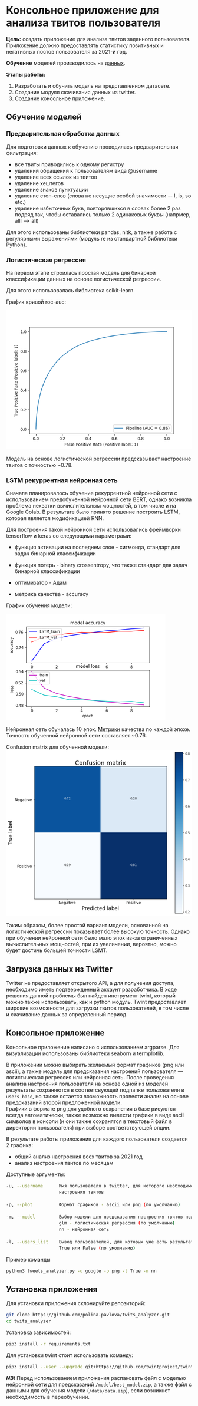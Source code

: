 # Консольное приложение для анализа твитов пользователя

**Цель:** создать приложение для анализа твитов заданного пользователя.
Приложение должно предоставлять статистику позитивных и негативных постов
пользователя за 2021-й год.

**Обучение** моделей производилось на [данных](https://www.kaggle.com/kazanova/sentiment140).

**Этапы работы:**
1. Разработать и обучить модель на представленном датасете.
2. Создание модуля скачивания данных из twitter.
3. Создание консольное приложение.

## Обучение моделей

### Предварительная обработка данных

Для подготовки данных к обучению проводилась предварительная фильтрация:
* все твиты приводились к одному регистру
* удалений обращений к пользователям вида @username
* удаление всех ссылок из твитов
* удаление хештегов
* удаление знаков пунктуации
* удаление стоп-слов (слова не несущие особой значимости -- I, is, so etc.)
* удаление избыточных букв, повторявшихся в словах более 2 раз подряд так,
  чтобы оставались только 2 одинаковых буквы (напрмер, alll --> all)

Для этого использованы библиотеки pandas, nltk, а также работа с
регулярными выражениями (модуль re из стандартной библиотеки Python).

### Логистическая регрессия

На первом этапе строилась простая модель для бинарной классификации данных
на основе логистической регрессии.

Для этого использовалась библиотека scikit-learn.

График кривой roc-auc:

![](./model/roc_auc_log_reg.png)

Модель на основе логистической регрессии предсказывает настроение
твитов с точностью ~0.78.

### LSTM рекуррентная нейронная сеть

Сначала планировалось обучение рекуррентной нейронной сети с использованием
предобученной нейронной сети BERT,
однако возникла проблема нехватки вычислительным мощностей, в том числе и на
Google Colab. В результате было принято решение построить LSTM,
которая является модификацией RNN.

Для построения такой нейронной сети использовались фреймворки tensorflow и keras
со следующими параметрами:
* функция активации на последнем слое - сигмоида,
  стандарт для задач бинарной классификации

* функция потерь - binary crossentropy, что также стандарт для
  задач бинарной классификации

* оптимизатор - Адам

* метрика качества - accuracy

График обучения модели:

![](./model/neural_network.png)

Нейронная сеть обучалась 10 эпох. [Метрики](./model/neural_network_metrics.csv)
качества по каждой эпохе. Точность обученной нейронной сети составляет ~0.76.

Confusion matrix для обученной модели:
![](./model/neural_network_confusion_matrix.png)

Таким образом, более простой вариант модели, основанной на логистической
регрессии показывает более высокую точность. Однако при обучении нейронной сети
было мало эпох из-за ограниченных вычислительных мощностей, при их увеличении,
вероятно, можно будет достичь большей точности LSMT.

## Загрузка данных из Twitter

Twitter не предоставляет открытого API, а для получения доступа,
необходимо иметь подтвержденный аккаунт разработчика. В ходе решения
данной проблемы был найден инструмент twint, который можно также использовать,
как и python модуль. Twint предоставляет широкие возможности для загрузки
твитов пользователей, в том числе и скачивание данных за определенный период.

## Консольное приложение

Консольное приложение написано с использованием argparse.
Для визуализации использованы библиотеки seaborn и termplotlib.

В приложении можно выбирать желаемый формат графиков (png или ascii), а также
модель для предсказания настроений пользователя — логистическая регрессия или
нейронная сеть.
После проведения анализа настроения пользователя на основе одной из моделей 
результаты сохраняются в соответсвующей подпапке пользователя в `users_base`, 
но также остается возможность провести анализ на основе предсказаний второй 
предложенной модели.   
Графики в формате png для удобного сохранения в базе рисуются всегда автоматически,
также возможно вывести графики в виде ascii символов в консоли
(и они также сохранятся в текстовый файл в директории пользователя)
при выборе соответствующей опции.

В результате работы приложения для каждого пользователя создается 2 графика:
* общий анализ настроения всех твитов за 2021 год
* анализ настроения твитов по месяцам

Доступные аргументы:
```bash
-u, --username      Имя пользователя в twitter, для которого необходимо провести анализ
                    настроения твитов

-p, --plot          Формат графиков - ascii или png (по умолчанию)

-m, --model         Выбор модели для предсказания настроения твитов пользователя.
                    glm - логистическая регрессия (по умолчанию)
                    nn - нейронная сеть

-l, --users_list    Вывод пользователей, для которых уже есть результаты анализа в базе
                    True или False (по умолчанию)
```

Пример команды

```bash
python3 tweets_analyzer.py -u google -p png -l True -m nn
```

## Установка приложения

Для установки приложения склонируйте репозиторий:
```bash
git clone https://github.com/polina-pavlova/twits_analyzer.git
cd twits_analyzer
```

Установка зависимостей:

```bash
pip3 install -r requirements.txt
```

Для установки twint стоит использовать команду:
```bash
pip3 install --user --upgrade git+https://github.com/twintproject/twint.git@origin/master#egg=twint
```

**_NB!_** Перед использованием приложения распаковать файл
с моделью нейронной сети для предсказаний `/model/best_model.zip`, а также 
файл с данными для обучения модели (`/data/data.zip`), 
если возникнет необходимость в переобучении. 
